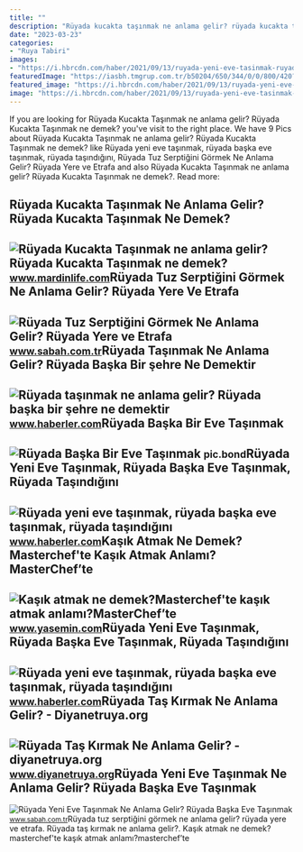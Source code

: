 ```yaml
---
title: ""
description: "Rüyada kucakta taşınmak ne anlama gelir? rüyada kucakta taşınmak ne demek?"
date: "2023-03-23"
categories:
- "Ruya Tabiri"
images:
- "https://i.hbrcdn.com/haber/2021/09/13/ruyada-yeni-eve-tasinmak-ruyada-baska-eve-14391829_154_m.jpg"
featuredImage: "https://iasbh.tmgrup.com.tr/b50204/650/344/0/0/800/420?u=https://isbh.tmgrup.com.tr/sbh/2022/10/31/ruyada-tuz-serptigini-gormek-ne-anlama-gelir-ruyada-yere-ve-etrafa-beyaz-tuz-doktugunu-gormenin-anlami-1667215112686.jpg"
featured_image: "https://i.hbrcdn.com/haber/2021/09/13/ruyada-yeni-eve-tasinmak-ruyada-baska-eve-14391829_154_m.jpg"
image: "https://i.hbrcdn.com/haber/2021/09/13/ruyada-yeni-eve-tasinmak-ruyada-baska-eve-14391829_154_m.jpg"
---
```


If you are looking for Rüyada Kucakta Taşınmak ne anlama gelir? Rüyada Kucakta Taşınmak ne demek? you've visit to the right place. We have 9 Pics about Rüyada Kucakta Taşınmak ne anlama gelir? Rüyada Kucakta Taşınmak ne demek? like Rüyada yeni eve taşınmak, rüyada başka eve taşınmak, rüyada taşındığını, Rüyada Tuz Serptiğini Görmek Ne Anlama Gelir? Rüyada Yere ve Etrafa and also Rüyada Kucakta Taşınmak ne anlama gelir? Rüyada Kucakta Taşınmak ne demek?. Read more:

Rüyada Kucakta Taşınmak Ne Anlama Gelir? Rüyada Kucakta Taşınmak Ne Demek?
--------------------------------------------------------------------------

 ![Rüyada Kucakta Taşınmak ne anlama gelir? Rüyada Kucakta Taşınmak ne demek?](https://www.mardinlife.com/uploads/2022/12/12/ruyada-kucakta-tasinmak-ne-anlama-gelir-ruyada-kucakta-tasinmak-ne-demek-62244.png) <small>www.mardinlife.com</small>Rüyada Tuz Serptiğini Görmek Ne Anlama Gelir? Rüyada Yere Ve Etrafa
-------------------------------------------------------------------

 ![Rüyada Tuz Serptiğini Görmek Ne Anlama Gelir? Rüyada Yere ve Etrafa](https://iasbh.tmgrup.com.tr/b50204/650/344/0/0/800/420?u=https://isbh.tmgrup.com.tr/sbh/2022/10/31/ruyada-tuz-serptigini-gormek-ne-anlama-gelir-ruyada-yere-ve-etrafa-beyaz-tuz-doktugunu-gormenin-anlami-1667215112686.jpg) <small>www.sabah.com.tr</small>Rüyada Taşınmak Ne Anlama Gelir? Rüyada Başka Bir şehre Ne Demektir
-------------------------------------------------------------------

 ![Rüyada taşınmak ne anlama gelir? Rüyada başka bir şehre ne demektir](https://i.hbrcdn.com/haber/2020/10/20/ruyada-tasinmak-ne-anlama-gelir-ruyada-baska-bir-13680357_4592_m.jpg) <small>www.haberler.com</small>Rüyada Başka Bir Eve Taşınmak
-----------------------------

 ![Rüyada Başka Bir Eve Taşınmak](https://i2.wp.com/images.ruyandagor.com/2017/04/baska-eve-tasinmak-1346.jpg) <small>pic.bond</small>Rüyada Yeni Eve Taşınmak, Rüyada Başka Eve Taşınmak, Rüyada Taşındığını
-----------------------------------------------------------------------

 ![Rüyada yeni eve taşınmak, rüyada başka eve taşınmak, rüyada taşındığını](https://i.hbrcdn.com/haber/2021/09/13/ruyada-yeni-eve-tasinmak-ruyada-baska-eve-14391829_154_m.jpg) <small>www.haberler.com</small>Kaşık Atmak Ne Demek?Masterchef'te Kaşık Atmak Anlamı?MasterChef’te
-------------------------------------------------------------------

 ![Kaşık atmak ne demek?Masterchef'te kaşık atmak anlamı?MasterChef’te](https://i20.haber7.net/resize/1300x788/haber/haber7/photos/2021/52/kasik_atmak_ne_demek_masterchefte_kasik_atmak_ne_demek_seflerin_kasik_atmasi_ne_anlama_gelir_1640763991_2519.jpg) <small>www.yasemin.com</small>Rüyada Yeni Eve Taşınmak, Rüyada Başka Eve Taşınmak, Rüyada Taşındığını
-----------------------------------------------------------------------

 ![Rüyada yeni eve taşınmak, rüyada başka eve taşınmak, rüyada taşındığını](https://i.hbrcdn.com/haber/2021/09/13/ruyada-yeni-eve-tasinmak-ruyada-baska-eve-14391829_3345_amp.jpg) <small>www.haberler.com</small>Rüyada Taş Kırmak Ne Anlama Gelir? - Diyanetruya.org
----------------------------------------------------

 ![Rüyada Taş Kırmak Ne Anlama Gelir? - diyanetruya.org](https://www.diyanetruya.org/wp-content/uploads/2023/07/Ruyada-tasinmak-ne-anlama-gelir-Ruyada-yeni-baska-eve-tasinmak-1024x576.jpg) <small>www.diyanetruya.org</small>Rüyada Yeni Eve Taşınmak Ne Anlama Gelir? Rüyada Başka Eve Taşınmak
-------------------------------------------------------------------

 ![Rüyada Yeni Eve Taşınmak Ne Anlama Gelir? Rüyada Başka Eve Taşınmak](https://iasbh.tmgrup.com.tr/9b0aa3/752/395/0/44/724/424?u=https://isbh.tmgrup.com.tr/sbh/2022/05/26/ruyada-yeni-eve-tasinmak-ne-anlama-gelir-ruyada-baska-eve-tasinmak-anlami-1653573144790.jpg) <small>www.sabah.com.tr</small>Rüyada tuz serptiğini görmek ne anlama gelir? rüyada yere ve etrafa. Rüyada taş kırmak ne anlama gelir?. Kaşık atmak ne demek?masterchef'te kaşık atmak anlamı?masterchef’te
